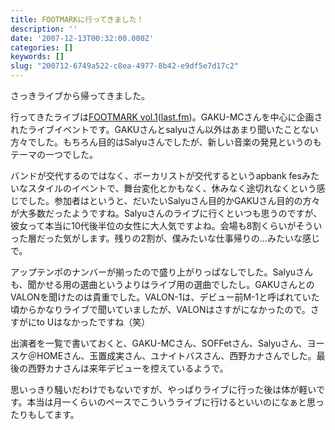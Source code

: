 ```yaml
---
title: FOOTMARKに行ってきました！
description: ''
date: '2007-12-13T00:32:00.000Z'
categories: []
keywords: []
slug: "200712-6749a522-c8ea-4977-8b42-e9df5e7d17c2"
---
```

さっきライブから帰ってきました。

行ってきたライブは[FOOTMARK vol.1](http://www.footmark.tv/)([last.fm](http://www.last.fm/event/384692))。GAKU-MCさんを中心に企画されたライブイベントです。GAKUさんとsalyuさん以外はあまり聞いたことない方々でした。もちろん目的はSalyuさんでしたが、新しい音楽の発見というのもテーマの一つでした。

バンドが交代するのではなく、ボーカリストが交代するというapbank fesみたいなスタイルのイベントで、舞台変化とかもなく、休みなく途切れなくという感じでした。参加者はというと、だいたいSalyuさん目的かGAKUさん目的の方々が大多数だったようですね。Salyuさんのライブに行くといつも思うのですが、彼女って本当に10代後半位の女性に大人気ですよね。会場も8割くらいがそういった層だった気がします。残りの2割が、僕みたいな仕事帰りの…みたいな感じで。

アップテンポのナンバーが揃ったので盛り上がりっぱなしでした。Salyuさんも、聞かせる用の選曲というよりはライブ用の選曲でしたし。GAKUさんとのVALONを聞けたのは貴重でした。VALON-1は、デビュー前M-1と呼ばれていた頃からかなりライブで聞いていましたが、VALONはさすがになかったので。さすがにto Uはなかったですね（笑）

出演者を一覧で書いておくと、GAKU-MCさん、SOFFetさん、Salyuさん、ヨースケ＠HOMEさん、玉置成実さん、ユナイトバスさん、西野カナさんでした。最後の西野カナさんは来年デビューを控えているようで。

思いっきり騒いだわけでもないですが、やっぱりライブに行った後は体が軽いです。本当は月一くらいのペースでこういうライブに行けるといいのになぁと思ったりもしてます。